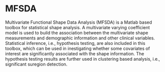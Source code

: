 # MFSDA
Multivariate Functional Shape Data Analysis (MFSDA) is a Matlab based toolbox for statistical shape analysis. A multivariate varying coefficient model is used to build the association between the multivariate shape measurements and demographic information and other clinical variables. Statistical inference, i.e., hypothesis testing, are also included in this toolbox, which can be used in inestigating whether some covariates of interest are significantly associated with the shape information. The hypothesis testing results are further used in clustering based analysis, i.e., significant suregion detection. 
